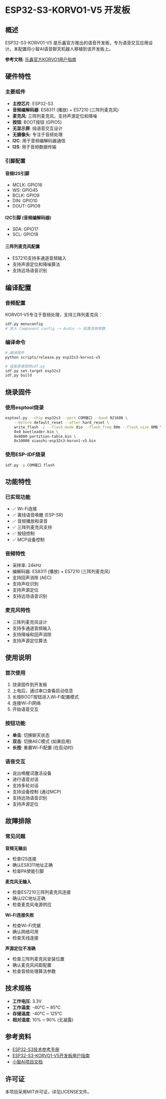 # ESP32-S3-KORVO1-V5 开发板

## 概述

ESP32-S3-KORVO1-V5 是乐鑫官方推出的语音开发板，专为语音交互应用设计。本配置将小智AI语音聊天机器人移植到该开发板上。

**参考文档**: [乐鑫官方KORVO1用户指南](https://github.com/espressif/esp-skainet/blob/master/docs/zh_CN/hw-reference/esp32s3/user-guide-korvo-1.md)

## 硬件特性

### 主要组件
- **主控芯片**: ESP32-S3
- **音频编解码器**: ES8311 (播放) + ES7210 (三阵列麦克风)
- **麦克风**: 三阵列麦克风，支持声源定位和降噪
- **按钮**: BOOT按钮 (GPIO5)
- **无显示屏**: 纯语音交互设计
- **无摄像头**: 专注于音频处理
- **I2C**: 用于音频编解码器通信
- **I2S**: 用于音频数据传输

### 引脚配置

#### 音频I2S引脚
- MCLK: GPIO16
- WS: GPIO45  
- BCLK: GPIO9
- DIN: GPIO10
- DOUT: GPIO8

#### I2C引脚 (音频编解码器)
- SDA: GPIO17
- SCL: GPIO18

#### 三阵列麦克风配置
- ES7210支持多通道音频输入
- 支持声源定位和降噪算法
- 支持远场语音识别

## 编译配置

### 音频配置
KORVO1-V5专注于音频处理，支持三阵列麦克风：

```bash
idf.py menuconfig
# 进入 Component config -> Audio -> 配置音频参数
```

### 编译命令
```bash
# 编译固件
python scripts/release.py esp32s3-korvo1-v5

# 或者直接使用idf.py
idf.py set-target esp32s3
idf.py build
```

## 烧录固件

### 使用esptool烧录
```bash
esptool.py --chip esp32s3 --port COM端口 --baud 921600 \
    --before default_reset --after hard_reset \
    write_flash -z --flash_mode dio --flash_freq 80m --flash_size 8MB \
    0x0 bootloader.bin \
    0x8000 partition-table.bin \
    0x10000 xiaozhi-esp32s3-korvo1-v5.bin
```

### 使用ESP-IDF烧录
```bash
idf.py -p COM端口 flash
```

## 功能特性

### 已实现功能
- ✅ Wi-Fi连接
- ✅ 离线语音唤醒 (ESP-SR)
- ✅ 音频播放和录音
- ✅ 三阵列麦克风支持
- ✅ 按钮控制
- ✅ MCP设备控制

### 音频特性
- 采样率: 24kHz
- 编解码器: ES8311 (播放) + ES7210 (三阵列麦克风)
- 支持回声消除 (AEC)
- 支持声纹识别
- 支持声源定位
- 支持远场语音识别

### 麦克风特性
- 三阵列麦克风设计
- 支持多通道音频输入
- 支持降噪和回声消除
- 支持声源定位算法

## 使用说明

### 首次使用
1. 烧录固件到开发板
2. 上电后，通过串口查看启动信息
3. 长按BOOT按钮进入Wi-Fi配置模式
4. 连接Wi-Fi网络
5. 开始语音交互

### 按钮功能
- **单击**: 切换聊天状态
- **双击**: 切换AEC模式 (如果启用)
- **长按**: 重置Wi-Fi配置 (在启动时)

### 语音交互
- 说出唤醒词激活设备
- 进行语音对话
- 支持多轮对话
- 支持设备控制 (通过MCP)
- 支持远场语音识别
- 支持声源定位

## 故障排除

### 常见问题

**音频无输出**
- 检查I2S连接
- 确认ES8311地址正确
- 检查PA使能引脚

**麦克风无输入**
- 检查ES7210三阵列麦克风连接
- 确认I2C地址正确
- 检查麦克风电源供应

**Wi-Fi连接失败**
- 检查Wi-Fi凭据
- 确认网络可用
- 检查天线连接

**声源定位不准确**
- 检查三阵列麦克风安装位置
- 确认麦克风间距配置
- 检查音频处理算法参数

## 技术规格

- **工作电压**: 3.3V
- **工作温度**: -40°C ~ 85°C
- **存储温度**: -40°C ~ 125°C
- **相对湿度**: 10% ~ 90% (无凝露)

## 参考资料

- [ESP32-S3技术参考手册](https://www.espressif.com/sites/default/files/documentation/esp32-s3_technical_reference_manual_en.pdf)
- [ESP32-S3-KORVO1-V5开发板用户指南](https://docs.espressif.com/projects/esp-dev-kits/en/latest/esp32s3/esp32-s3-korvo1-v3/user-guide.html)
- [小智AI项目文档](https://github.com/78/xiaozhi-esp32)

## 许可证

本项目采用MIT许可证，详见LICENSE文件。 